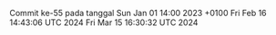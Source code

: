 Commit ke-55 pada tanggal Sun Jan 01 14:00 2023 +0100
Fri Feb 16 14:43:06 UTC 2024
Fri Mar 15 16:30:32 UTC 2024

